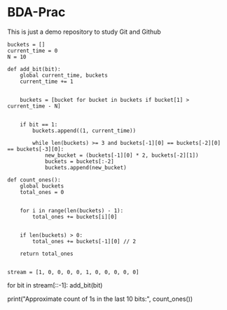 # BDA-Prac
This is just a demo repository to study Git and Github


```
buckets = []
current_time = 0
N = 10

def add_bit(bit):
    global current_time, buckets
    current_time += 1


    buckets = [bucket for bucket in buckets if bucket[1] > current_time - N]


    if bit == 1:
        buckets.append((1, current_time))

        while len(buckets) >= 3 and buckets[-1][0] == buckets[-2][0] == buckets[-3][0]:
            new_bucket = (buckets[-1][0] * 2, buckets[-2][1])
            buckets = buckets[:-2]
            buckets.append(new_bucket)

def count_ones():
    global buckets
    total_ones = 0


    for i in range(len(buckets) - 1):
        total_ones += buckets[i][0]


    if len(buckets) > 0:
        total_ones += buckets[-1][0] // 2

    return total_ones


stream = [1, 0, 0, 0, 0, 1, 0, 0, 0, 0, 0]
```



for bit in stream[::-1]:
    add_bit(bit)

print("Approximate count of 1s in the last 10 bits:", count_ones())
